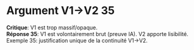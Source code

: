 # Argument V1→V2 35
**Critique**: V1 est trop massif/opaque.  
**Réponse 35**: V1 est volontairement brut (preuve IA). V2 apporte lisibilité.  
Exemple 35: justification unique de la continuité V1→V2.
